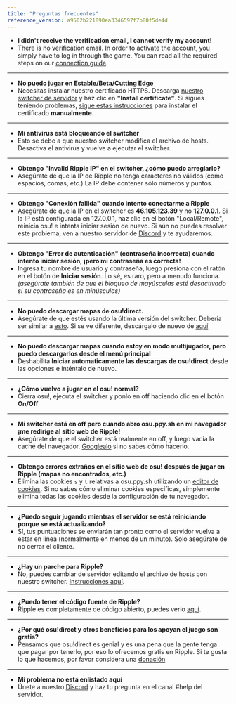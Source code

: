 ```yaml
---
title: "Preguntas frecuentes"
reference_version: a9502b221890ea3346597f7b80f5de4d
---
```


- **I didn't receive the verification email, I cannot verify my account!**
- There is no verification email. In order to activate the account, you simply have to log in through the game. You can read all the required steps on our [connection guide](/doc/connection_guide).

-----------------------

- **No puedo jugar en Estable/Beta/Cutting Edge**
- Necesitas instalar nuestro certificado HTTPS. Descarga [nuestro switcher de servidor](https://switcher.ripple.moe) y haz clic en **"Install certificate"**. Si sigues teniendo problemas, [sigue estas instrucciones](https://ripple.moe/index.php?p=16&id=12) para instalar el certificado **manualmente**.

-----------------------

- **Mi antivirus está bloqueando el switcher**
- Esto se debe a que nuestro switcher modifica el archivo de hosts. Desactiva el antivirus y vuelve a ejecutar el switcher.

-----------------------

- **Obtengo "Invalid Ripple IP" en el switcher, ¿cómo puedo arreglarlo?**  
- Asegúrate de que la IP de Ripple no tenga caracteres no válidos (como espacios, comas, etc.) La IP debe contener sólo números y puntos.

-----------------------

- **Obtengo "Conexión fallida" cuando intento conectarme a Ripple**  
- Asegúrate de que la IP en el switcher es **46.105.123.39** y no **127.0.0.1**. Si la IP está configurada en 127.0.0.1, haz clic en el botón "Local/Remote", reinicia osu! e intenta iniciar sesión de nuevo. Si aún no puedes resolver este problema, ven a nuestro servidor de [Discord](https://discord.ripple.moe) y te ayudaremos.

-----------------------

- **Obtengo "Error de autenticación" (contraseña incorrecta) cuando intento iniciar sesión, ¡pero mi contraseña es correcta!**  
- Ingresa tu nombre de usuario y contraseña, luego presiona con el ratón en el botón de **Iniciar sesión**. Lo sé, es raro, pero a menudo funciona. *(asegúrate también de que el bloqueo de mayúsculas esté desactivado si su contraseña es en minúsculas)*

-----------------------

- **No puedo descargar mapas de osu!direct.**
- Asegúrate de que estés usando la última versión del switcher. Debería ser similar a [esto](https://b.catgirlsare.sexy/xqJw.png). Si se ve diferente, descárgalo de nuevo de [aquí](https://switcher.ripple.moe)

-----------------------

- **No puedo descargar mapas cuando estoy en modo multijugador, pero puedo descargarlos desde el menú principal**
- Deshabilita **Iniciar automaticamente las descargas de osu!direct** desde las opciones e inténtalo de nuevo.

-----------------------

- **¿Cómo vuelvo a jugar en el osu! normal?**
- Cierra osu!, ejecuta el switcher y ponlo en off haciendo clic en el botón **On/Off**

-----------------------

- **Mi switcher está en off pero cuando abro osu.ppy.sh en mi navegador ¡me redirige al sitio web de Ripple!**
- Asegúrate de que el switcher está realmente en off, y luego vacía la caché del navegador. [Googlealo](http://lmgtfy.es/?q=C%C3%B3mo+vaciar+el+cach%C3%A9+del+navegador) si no sabes cómo hacerlo.

-----------------------

- **Obtengo errores extraños en el sitio web de osu! después de jugar en Ripple (mapas no encontrados, etc.)**
- Elimina las cookies `s` y `t` relativas a osu.ppy.sh utilizando un [editor de cookies](https://chrome.google.com/webstore/detail/editthiscookie/fngmhnnpilhplaeedifhccceomclgfbg). Si no sabes cómo eliminar cookies específicas, simplemente elimina todas las cookies desde la configuración de tu navegador.

-----------------------

- **¿Puedo seguir jugando mientras el servidor se está reiniciando porque se está actualizando?**
- Sí, tus puntuaciones se enviarán tan pronto como el servidor vuelva a estar en línea (normalmente en menos de un minuto). Solo asegúrate de no cerrar el cliente.

-----------------------

- **¿Hay un parche para Ripple?**
- No, puedes cambiar de servidor editando el archivo de hosts con nuestro switcher. [Instrucciones aquí](https://ripple.moe/doc/1).

-----------------------

- **¿Puedo tener el código fuente de Ripple?**
-  Ripple es completamente de código abierto, puedes verlo [aquí](https://git.zxq.co/ripple/ripple).

-----------------------

- **¿Por qué osu!direct y otros beneficios para los apoyan el juego son gratis?**
- Pensamos que osu!direct es genial y es una pena que la gente tenga que pagar por tenerlo, por eso lo ofrecemos gratis en Ripple. Si te gusta lo que hacemos, por favor considera una [donación](/donate)

-----------------------

- **Mi problema no está enlistado aquí**
- Únete a nuestro [Discord](https://discord.ripple.moe) y haz tu pregunta en el canal #help del servidor.